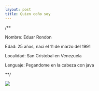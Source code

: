 ```yaml
---
layout: post
title: Quien coño soy
---
```


/**

Nombre: Eduar Rondon

Edad: 25 años, naci el 11 de marzo del 1991

Localidad: San Cristobal en Venezuela

Lenguaje: Pegandome en la cabeza con java

**/

![](http://edrondon.github.io/images/IMG_7704.jpg)
